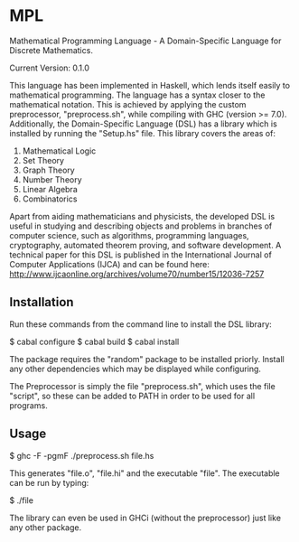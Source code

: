MPL
===

Mathematical Programming Language - A Domain-Specific Language for Discrete Mathematics.

Current Version: 0.1.0

This language has been implemented in Haskell, which lends itself easily to mathematical programming. The language has a syntax closer to the mathematical notation. This is achieved by applying the custom preprocessor, "preprocess.sh", while compiling with GHC (version >= 7.0). Additionally, the Domain-Specific Language (DSL) has a library which is installed by running the "Setup.hs" file. This library covers the areas of:

1. Mathematical Logic
2. Set Theory
3. Graph Theory
4. Number Theory
5. Linear Algebra
6. Combinatorics

Apart from aiding mathematicians and physicists, the developed DSL is useful in studying and describing objects and problems in branches of computer science, such as algorithms, programming languages, cryptography, automated theorem proving, and software development. A technical paper for this DSL is published in the International Journal of Computer Applications (IJCA) and can be found here: http://www.ijcaonline.org/archives/volume70/number15/12036-7257

Installation
------------

Run these commands from the command line to install the DSL library:

$ cabal configure
$ cabal build
$ cabal install

The package requires the "random" package to be installed priorly. Install any other dependencies which may be displayed while configuring.

The Preprocessor is simply the file "preprocess.sh", which uses the file "script", so these can be added to PATH in order to be used for all programs.

Usage
-----

$ ghc -F -pgmF ./preprocess.sh file.hs

This generates "file.o", "file.hi" and the executable "file". The executable can be run by typing:

$ ./file

The library can even be used in GHCi (without the preprocessor) just like any other package.
